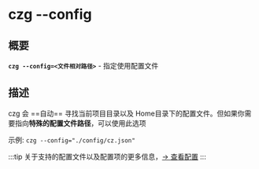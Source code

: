 # czg --config

## 概要

**`czg --config=<文件相对路径>`** - 指定使用配置文件

## 描述

czg 会 ==自动== 寻找当前项目目录以及 Home目录下的配置文件。但如果你需要指向**特殊的配置文件路径**，可以使用此选项

示例: `czg --config="./config/cz.json"`

:::tip
关于支持的配置文件以及配置项的更多信息，[→ 查看配置](/config/)
:::
